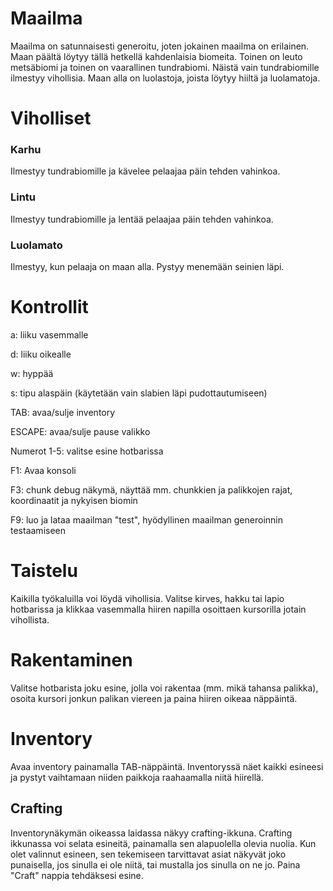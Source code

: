 # Maailma
Maailma on satunnaisesti generoitu, joten jokainen maailma on erilainen. Maan päältä löytyy tällä
hetkellä kahdenlaisia biomeita. Toinen on leuto metsäbiomi ja toinen on vaarallinen tundrabiomi.
Näistä vain tundrabiomille ilmestyy vihollisia. Maan alla on luolastoja, joista löytyy hiiltä
ja luolamatoja.

# Viholliset
### Karhu
Ilmestyy tundrabiomille ja kävelee pelaajaa päin tehden vahinkoa.

### Lintu
Ilmestyy tundrabiomille ja lentää pelaajaa päin tehden vahinkoa.

### Luolamato
Ilmestyy, kun pelaaja on maan alla. Pystyy menemään seinien läpi.

# Kontrollit
a: liiku vasemmalle

d: liiku oikealle

w: hyppää

s: tipu alaspäin (käytetään vain slabien läpi pudottautumiseen)

TAB: avaa/sulje inventory

ESCAPE: avaa/sulje pause valikko

Numerot 1-5: valitse esine hotbarissa

F1: Avaa konsoli

F3: chunk debug näkymä, näyttää mm. chunkkien ja palikkojen rajat, koordinaatit ja nykyisen biomin

F9: luo ja lataa maailman "test", hyödyllinen maailman generoinnin testaamiseen

# Taistelu
Kaikilla työkaluilla voi löydä vihollisia. Valitse kirves, hakku tai lapio hotbarissa ja klikkaa
vasemmalla hiiren napilla osoittaen kursorilla jotain vihollista.

# Rakentaminen
Valitse hotbarista joku esine, jolla voi rakentaa (mm. mikä tahansa palikka), osoita kursori
jonkun palikan viereen ja paina hiiren oikeaa näppäintä.

# Inventory
Avaa inventory painamalla TAB-näppäintä. Inventoryssä näet kaikki esineesi ja pystyt vaihtamaan
niiden paikkoja raahaamalla niitä hiirellä.

## Crafting
Inventorynäkymän oikeassa laidassa näkyy crafting-ikkuna. Crafting ikkunassa voi selata esineitä,
painamalla sen alapuolella olevia nuolia. Kun olet valinnut esineen, sen tekemiseen tarvittavat
asiat näkyvät joko punaisella, jos sinulla ei ole niitä, tai mustalla jos sinulla on ne jo. Paina
"Craft" nappia tehdäksesi esine.
